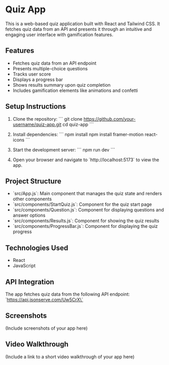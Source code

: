 # Quiz App

This is a web-based quiz application built with React and Tailwind CSS. It fetches quiz data from an API and presents it through an intuitive and engaging user interface with gamification features.

## Features
- Fetches quiz data from an API endpoint
- Presents multiple-choice questions
- Tracks user score
- Displays a progress bar
- Shows results summary upon quiz completion
- Includes gamification elements like animations and confetti

## Setup Instructions
1. Clone the repository:
   \`\`\`
   git clone https://github.com/your-username/quiz-app.git
   cd quiz-app
   \`\`\`

2. Install dependencies:
   \`\`\`
   npm install
   npm install framer-motion react-icons
   \`\`\`

3. Start the development server:
   \`\`\`
   npm run dev
   \`\`\`

4. Open your browser and navigate to \`http://localhost:5173\` to view the app.

## Project Structure

- \`src/App.js\`: Main component that manages the quiz state and renders other components
- \`src/components/StartQuiz.js\`: Component for the quiz start page
- \`src/components/Question.js\`: Component for displaying questions and answer options
- \`src/components/Results.js\`: Component for showing the quiz results
- \`src/components/ProgressBar.js\`: Component for displaying the quiz progress

## Technologies Used

- React
- JavaScript

## API Integration

The app fetches quiz data from the following API endpoint:
\`https://api.jsonserve.com/Uw5CrX\`

## Screenshots

(Include screenshots of your app here)

## Video Walkthrough

(Include a link to a short video walkthrough of your app here)

